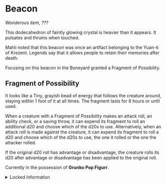 
# Beacon

*Wonderous item, ???*

This dodecahedron of faintly glowing crystal is heavier than it appears. It pulsates and thrums when touched.

Mahli noted that this beacon was once an artifact belonging to the Yuan-ti of Krezent. Legends say that it allows people to retain their memories after death.

Focusing on this beacon in the Boneyard granted a Fragment of Possibility. 

## Fragment of Possibility

It looks like a Tiny, grayish bead of energy that follows the creature around, staying within 1 foot of it at all times. The fragment lasts for 8 hours or until used.

When a creature with a Fragment of Possibility makes an attack roll, an ability check, or a saving throw, it can expend its fragment to roll an additional d20 and choose which of the d20s to use. Alternatively, when an attack roll is made against the creature, it can expend its fragment to roll a d20 and choose which of the d20s to use, the one it rolled or the one the attacker rolled.

If the original d20 roll has advantage or disadvantage, the creature rolls its d20 after advantage or disadvantage has been applied to the original roll.

Currently in the possession of **Grunko Pop Figurr**. 

<details>
  <summary>Locked Information</summary>
  
  ## Additional Info
  
  A creature that touches the beacon and concentrates for 1 minute receives a Fragment of Possibility. Once the beacon grants a Fragment of Possibility, it can’t grant another until the next dawn. A creature with a Fragment of Possibility from a Luxon beacon can’t gain another Fragment of Possibility from any source.

  ## Soul Snare
  
  If an attuned creature who has undergone a ritual of consecution dies within 100 miles of the beacon, their soul is ensnared by it. This soul will be reincarnated within the body of a random humanoid baby developing within 100 miles of the beacon. The soul retains its memories it had before death. 

</details>

